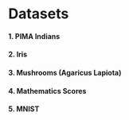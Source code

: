 # Datasets 

#### 1. PIMA Indians
#### 2. Iris
#### 3. Mushrooms (Agaricus Lapiota)
#### 4. Mathematics Scores
#### 5. MNIST
